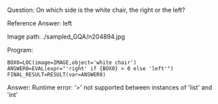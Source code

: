 Question: On which side is the white chair, the right or the left?

Reference Answer: left

Image path: ./sampled_GQA/n204894.jpg

Program:

```
BOX0=LOC(image=IMAGE,object='white chair')
ANSWER0=EVAL(expr="'right' if {BOX0} > 0 else 'left'")
FINAL_RESULT=RESULT(var=ANSWER0)
```
Answer: Runtime error: '>' not supported between instances of 'list' and 'int'

